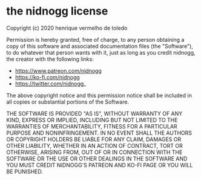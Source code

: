# the nidnogg license

Copyright (c) 2020 henrique vermelho de toledo

Permission is hereby granted, free of charge, to any person obtaining a copy
of this software and associated documentation files (the "Software"), to do
whatever that person wants with it, just as long as you credit nidnogg, the creator
with the following links:

* https://www.patreon.com/nidnogg
* https://ko-fi.com/nidnogg
* https://twitter.com/nidnogg_

The above copyright notice and this permission notice shall be included in all
copies or substantial portions of the Software.

THE SOFTWARE IS PROVIDED "AS IS", WITHOUT WARRANTY OF ANY KIND, EXPRESS OR
IMPLIED, INCLUDING BUT NOT LIMITED TO THE WARRANTIES OF MERCHANTABILITY,
FITNESS FOR A PARTICULAR PURPOSE AND NONINFRINGEMENT. IN NO EVENT SHALL THE
AUTHORS OR COPYRIGHT HOLDERS BE LIABLE FOR ANY CLAIM, DAMAGES OR OTHER
LIABILITY, WHETHER IN AN ACTION OF CONTRACT, TORT OR OTHERWISE, ARISING FROM,
OUT OF OR IN CONNECTION WITH THE SOFTWARE OR THE USE OR OTHER DEALINGS IN THE
SOFTWARE AND YOU MUST CREDIT NIDNOGG'S PATREON AND KO-FI PAGE OR YOU WILL BE PUNISHED.
